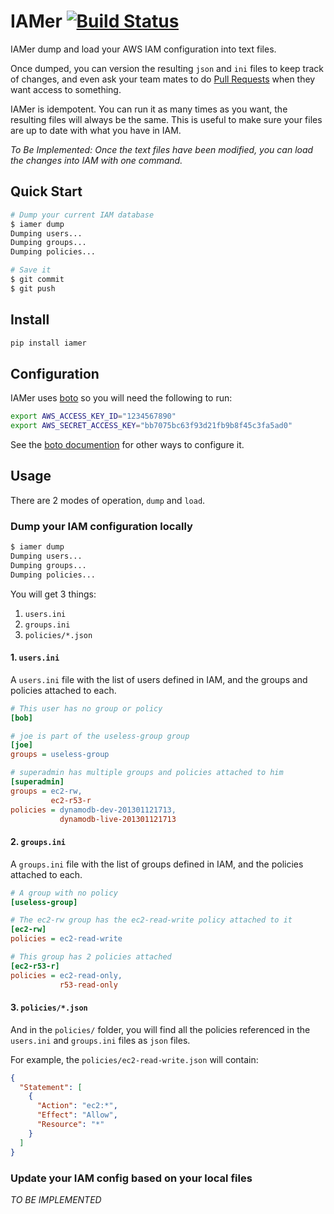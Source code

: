 # IAMer [![Build Status](https://circleci.com/gh/percolate/iamer/tree/master.svg?style=shield&circle-token=8a0b48c518e6d05bcd8116c3e925a2ad2db7d25a)](https://circleci.com/gh/percolate/iamer)

IAMer dump and load your AWS IAM configuration into text files.

Once dumped, you can version the resulting `json` and `ini` files to keep track
of changes, and even ask your team mates to do [Pull Requests](https://help.github.com/articles/using-pull-requests)
when they want access to something.

IAMer is idempotent. You can run it as many times as you want, the resulting
files will always be the same. This is useful to make sure your files are up to
date with what you have in IAM.

_To Be Implemented: Once the text files have been modified, you can load the
changes into IAM with one command._

## Quick Start

```bash
# Dump your current IAM database
$ iamer dump
Dumping users...
Dumping groups...
Dumping policies...

# Save it
$ git commit
$ git push
```

## Install

```bash
pip install iamer
```

## Configuration

IAMer uses [boto](https://github.com/boto/boto) so you will need the
following to run:
```bash
export AWS_ACCESS_KEY_ID="1234567890"
export AWS_SECRET_ACCESS_KEY="bb7075bc63f93d21fb9b8f45c3fa5ad0"
```

See the [boto documention](http://docs.pythonboto.org/en/latest/boto_config_tut.html)
for other ways to configure it.

## Usage

There are 2 modes of operation, `dump` and `load`.

### Dump your IAM configuration locally

```bash
$ iamer dump
Dumping users...
Dumping groups...
Dumping policies...
```

You will get 3 things:

 1. `users.ini`
 1. `groups.ini`
 1. `policies/*.json`

#### 1. `users.ini`

A `users.ini` file with the list of users defined in IAM, and the groups and
policies attached to each.

```ini
# This user has no group or policy
[bob]

# joe is part of the useless-group group
[joe]
groups = useless-group

# superadmin has multiple groups and policies attached to him
[superadmin]
groups = ec2-rw,
         ec2-r53-r
policies = dynamodb-dev-201301121713,
           dynamodb-live-201301121713
```

#### 2. `groups.ini`

A `groups.ini` file with the list of groups defined in IAM, and the policies
attached to each.

```ini
# A group with no policy
[useless-group]

# The ec2-rw group has the ec2-read-write policy attached to it
[ec2-rw]
policies = ec2-read-write

# This group has 2 policies attached
[ec2-r53-r]
policies = ec2-read-only,
           r53-read-only
```

#### 3. `policies/*.json`

And in the `policies/` folder, you will find all the policies referenced in the
`users.ini` and `groups.ini` files as `json` files.

For example, the `policies/ec2-read-write.json` will contain:
```json
{
  "Statement": [
    {
      "Action": "ec2:*",
      "Effect": "Allow",
      "Resource": "*"
    }
  ]
}
```

### Update your IAM config based on your local files

_TO BE IMPLEMENTED_
